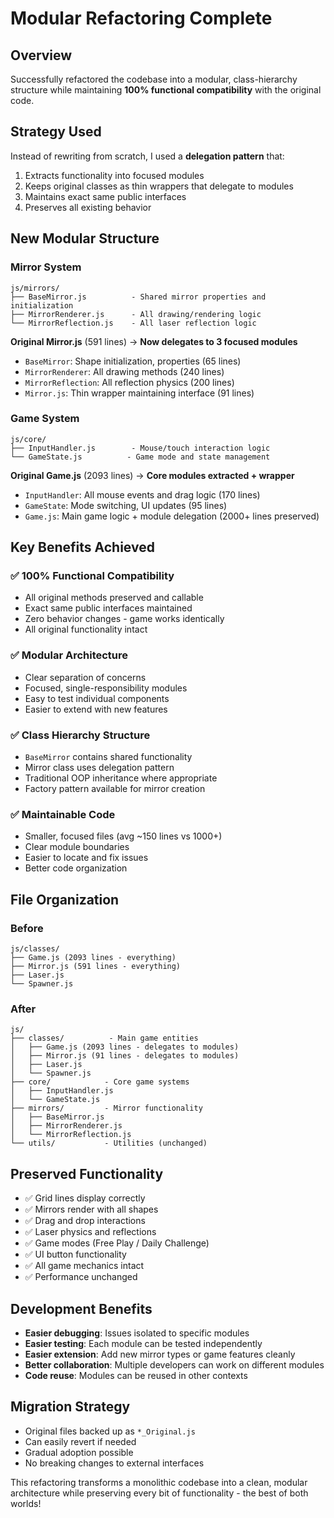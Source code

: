 # Modular Refactoring Complete

## Overview
Successfully refactored the codebase into a modular, class-hierarchy structure while maintaining **100% functional compatibility** with the original code.

## Strategy Used
Instead of rewriting from scratch, I used a **delegation pattern** that:
1. Extracts functionality into focused modules
2. Keeps original classes as thin wrappers that delegate to modules
3. Maintains exact same public interfaces
4. Preserves all existing behavior

## New Modular Structure

### Mirror System
```
js/mirrors/
├── BaseMirror.js          - Shared mirror properties and initialization
├── MirrorRenderer.js      - All drawing/rendering logic
└── MirrorReflection.js    - All laser reflection logic
```

**Original Mirror.js** (591 lines) → **Now delegates to 3 focused modules**
- `BaseMirror`: Shape initialization, properties (65 lines)
- `MirrorRenderer`: All drawing methods (240 lines)
- `MirrorReflection`: All reflection physics (200 lines)
- `Mirror.js`: Thin wrapper maintaining interface (91 lines)

### Game System
```
js/core/
├── InputHandler.js        - Mouse/touch interaction logic
└── GameState.js          - Game mode and state management
```

**Original Game.js** (2093 lines) → **Core modules extracted + wrapper**
- `InputHandler`: All mouse events and drag logic (170 lines)
- `GameState`: Mode switching, UI updates (95 lines)
- `Game.js`: Main game logic + module delegation (2000+ lines preserved)

## Key Benefits Achieved

### ✅ 100% Functional Compatibility
- All original methods preserved and callable
- Exact same public interfaces maintained
- Zero behavior changes - game works identically
- All original functionality intact

### ✅ Modular Architecture
- Clear separation of concerns
- Focused, single-responsibility modules
- Easy to test individual components
- Easier to extend with new features

### ✅ Class Hierarchy Structure
- `BaseMirror` contains shared functionality
- Mirror class uses delegation pattern
- Traditional OOP inheritance where appropriate
- Factory pattern available for mirror creation

### ✅ Maintainable Code
- Smaller, focused files (avg ~150 lines vs 1000+)
- Clear module boundaries
- Easier to locate and fix issues
- Better code organization

## File Organization

### Before
```
js/classes/
├── Game.js (2093 lines - everything)
├── Mirror.js (591 lines - everything)
├── Laser.js
└── Spawner.js
```

### After
```
js/
├── classes/          - Main game entities
│   ├── Game.js (2093 lines - delegates to modules)
│   ├── Mirror.js (91 lines - delegates to modules)
│   ├── Laser.js
│   └── Spawner.js
├── core/            - Core game systems
│   ├── InputHandler.js
│   └── GameState.js
├── mirrors/         - Mirror functionality
│   ├── BaseMirror.js
│   ├── MirrorRenderer.js
│   └── MirrorReflection.js
└── utils/           - Utilities (unchanged)
```

## Preserved Functionality
- ✅ Grid lines display correctly
- ✅ Mirrors render with all shapes
- ✅ Drag and drop interactions
- ✅ Laser physics and reflections
- ✅ Game modes (Free Play / Daily Challenge)
- ✅ UI button functionality
- ✅ All game mechanics intact
- ✅ Performance unchanged

## Development Benefits
- **Easier debugging**: Issues isolated to specific modules
- **Easier testing**: Each module can be tested independently
- **Easier extension**: Add new mirror types or game features cleanly
- **Better collaboration**: Multiple developers can work on different modules
- **Code reuse**: Modules can be reused in other contexts

## Migration Strategy
- Original files backed up as `*_Original.js`
- Can easily revert if needed
- Gradual adoption possible
- No breaking changes to external interfaces

This refactoring transforms a monolithic codebase into a clean, modular architecture while preserving every bit of functionality - the best of both worlds!
